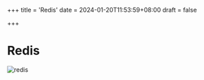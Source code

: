 +++
title = 'Redis'
date = 2024-01-20T11:53:59+08:00
draft = false

+++

# Redis

![redis](https://static.jiangliuhong.top/images/my/xmind-Redis.png)